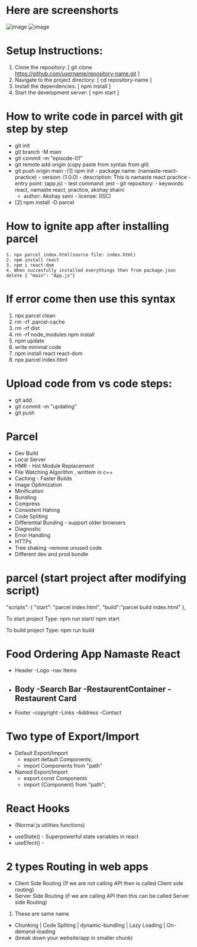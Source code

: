# Here are screenshorts

![image](https://github.com/user-attachments/assets/41423264-cebf-4762-884f-d58a8ab57cbd)
![image](https://github.com/user-attachments/assets/b831fddf-4f0a-46ac-9a5c-f906b9d58ca7)



# Setup Instructions:

1. Clone the repository: [ git clone https://github.com/username/repository-name.git ]
2. Navigate to the project directory: [ cd repository-name ]
3. Install the dependencies: [ npm install ]
4. Start the development server: [ npm start ]

# How to write code in parcel with git step by step

- git init
- git branch -M main
- git commit -m "episode-01"
- git remote add origin (copy paste from syntax from git)
- git push origin main
  <!-- Here How to install npm and parcel -->
  -[1] npm init - package name: (namaste-react-practice) - version: (1.0.0) - description: This is namaste react practice - entry point: (app.js) - test command: jest - git repository: - keywords: react, namaste react, practice, akshay shaini
  - author: Akshay saini - license: (ISC)
- [2] npm install -D parcel
<!-- you can delete node module it is easy to install (npm install) -->

# How to ignite app after installing parcel

    1. npx parcel index.html(source file: index.html)
    2. npm install react
    3. npm i react-dom
    4. When succesfully installed everythings then from package.json delete { "main": "App.js"}

# If error come then use this syntax

1.  npx parcel clean
2.  rm -rf .parcel-cache
3.  rm -rf dist
4.  rm -rf node_modules
    npm install
5.  npm update
6.  write minimal code
7.  npm install react react-dom
8.  npx parcel index.html

# Upload code from vs code steps:
  - git add .
  - git commit -m "updating"
  - git push

# Parcel

- Dev Build
- Local Server
- HMR - Hot Module Replacement
- File Watching Algorithm , writtem in c++
- Caching - Faster Builds
- image Optimization
- Minification
- Bundling
- Compress
- Consistent Hahing
- Code Spliting
- Differential Bunding - support older browsers
- Diagnostic
- Error Handling
- HTTPs
- Tree shaking -remove unused code
- Different dev and prod bundle

# parcel (start project after modifying script)

"scripts": {
"start": "parcel index.html",
"build":"parcel build index.html"
},

To start project
Type: npm run start/ npm start

To build project
Type: npm run build

# Food Ordering App Namaste React

- Header
  -Logo
  -nav Items
- Body
  -Search Bar
  -RestaurentContainer
  -Restaurent Card
  -
- Footer
  -copyright
  -Links
  -Address
  -Contact

# Two type of Export/Import

- Default Export/Import
  - export default Components;
  - import Components from "path"
- Named Export/Import
  - export const Components
  - import {Component} from "path";

# React Hooks

- (Normal js utilities functions)

* useState() - Superpowerful state variables in react
* useEfect() -

# 2 types Routing in web apps

- Client Side Routing (If we are not calling API then is called Client side routing)
- Server Side Routing (if we are calling API then this can be called Server side Routing)

1. These are same name 
  - Chunking | Code Spliting | dynamic-bundling | Lazy Loading | On-demand-loading
  - (break down your website/app in smaller chunk)

